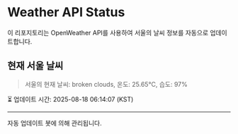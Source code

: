
# Weather API Status

이 리포지토리는 OpenWeather API를 사용하여 서울의 날씨 정보를 자동으로 업데이트합니다.

## 현재 서울 날씨
> 서울의 현재 날씨: broken clouds, 온도: 25.65°C, 습도: 97%

⏳ 업데이트 시간: 2025-08-18 06:14:07 (KST)

---
자동 업데이트 봇에 의해 관리됩니다.
